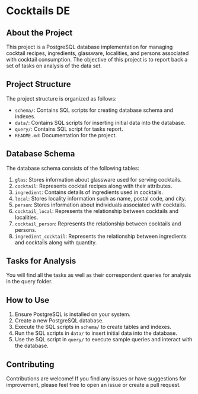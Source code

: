 # Cocktails DE

## About the Project
This project is a PostgreSQL database implementation for managing cocktail recipes, ingredients, glassware, localities, and persons associated with cocktail consumption.
The objective of this project is to report back a set of tasks on analysis of the data set.

## Project Structure

The project structure is organized as follows:

- `schema/`: Contains SQL scripts for creating database schema and indexes.
- `data/`: Contains SQL scripts for inserting initial data into the database.
- `query/`: Contains SQL script for tasks report.
- `README.md`: Documentation for the project.

## Database Schema

The database schema consists of the following tables:

1. `glas`: Stores information about glassware used for serving cocktails.
2. `cocktail`: Represents cocktail recipes along with their attributes.
3. `ingredient`: Contains details of ingredients used in cocktails.
4. `local`: Stores locality information such as name, postal code, and city.
5. `person`: Stores information about individuals associated with cocktails.
6. `cocktail_local`: Represents the relationship between cocktails and localities.
7. `cocktail_person`: Represents the relationship between cocktails and persons.
8. `ingredient_cocktail`: Represents the relationship between ingredients and cocktails along with quantity.

## Tasks for Analysis
You will find all the tasks as well as their correspondent queries for analysis in the query folder.

## How to Use

1. Ensure PostgreSQL is installed on your system.
2. Create a new PostgreSQL database.
3. Execute the SQL scripts in `schema/` to create tables and indexes.
4. Run the SQL scripts in `data/` to insert initial data into the database.
5. Use the SQL script in `query/` to execute sample queries and interact with the database.

## Contributing

Contributions are welcome! If you find any issues or have suggestions for improvement,
please feel free to open an issue or create a pull request.
